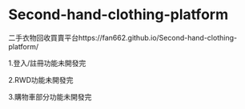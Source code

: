 # Second-hand-clothing-platform
二手衣物回收買賣平台https://fan662.github.io/Second-hand-clothing-platform/

1.登入/註冊功能未開發完

2.RWD功能未開發完

3.購物車部分功能未開發完
